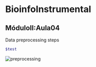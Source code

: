 # BioinfoInstrumental
## MóduloII:Aula04
Data preprocessing steps

```bash  
$test  
``` 


![preprocessing]()  



